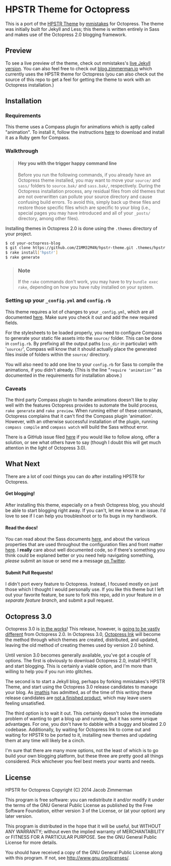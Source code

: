 # HPSTR Theme for Octopress
This is a port of the [HPSTR Theme][HPSTR] by [mmistakes][mmistakes] for Octopress. The theme was initially built for Jekyll and Less; this theme is written entirely in Sass and makes use of the Octopress 2.0 blogging framework.

## Preview
To see a live preview of the theme, check out mmistakes's [live Jekyll version][jekyll-preview]. You can also feel free to check out [blog.zimmerman.io][blog] which currently uses the HPSTR theme for Octopress (you can also check out the source of this repo to get a feel for getting the theme to work with an Octopress installation.) 

## Installation
### Requirements
This theme uses a Compass plugin for animations which is aptly called "animation". To install it, follow the instructions [here][compass-animation] to download and install it as a Ruby gem for Compass.

### Walkthrough
> #### Hey you with the trigger happy command line
> Before you run the following commands, if you already have an Octopress theme installed, you may want to move your `source/` and `sass/` folders to `source.bak/` and `sass.bak/`, respectively. During the Octopress installation process, any residual files from old themes that are not overwritten can pollute your source directory and cause confusing build errors. To avoid this, simply back up these files and restore those specific files which are specific to your blog (i.e., special pages you may have introduced and all of your `_posts/` directory, among other files).

Installing themes in Octopress 2.0 is done using the `.themes` directory of your project.
```bash
$ cd your-octopress-blog
$ git clone https://github.com/Z1MM32M4N/hpstr-theme.git .themes/hpstr
$ rake install['hpstr']
$ rake generate
```
> ### Note
> If the `rake` commands don't work, you may have to try `bundle exec rake`, depending on how you have ruby installed on your system.

### Setting up your `_config.yml` and `config.rb`
This theme requires a lot of changes to your `_config.yml`, which are all documented [here](Properties.md). Make sure you check it out and add the new required fields.

For the stylesheets to be loaded properly, you need to configure Compass to generate your static file assets into the `source/` folder. This can be done in `config.rb`. By prefixing all the output paths (`css_dir` in particular) with '`source/`', Compass will know that it should actually place the generated files inside of folders within the `source/` directory. 

You will also need to add one line to your `config.rb` for Sass to compile the animations, if you didn't already. (This is the line "`require 'animation'`" as documented in the requirements for installation above.)

### Caveats
The third party Compass plugin to handle animations doesn't like to play well with the features Octopress provides to automate the build process, `rake generate` and `rake preview`. When running either of these commands, Octopress complains that it can't find the Compass plugin 'animation'. However, with an otherwise successful installation of the plugin, running `compass compile` and `compass watch` will build the Sass without error.

There is a GitHub issue filed [here][compass-issue] if you would like to follow along, offer a solution, or see what others have to say (though I doubt this will get much attention in the light of Octopress 3.0).
## What Next
There are a lot of cool things you can do after installing HPSTR for Octopress.

#### Get blogging!
After installing this theme, especially on a fresh Octopress blog, you should be able to start blogging right away. If you can't, let me know in an issue. I'd love to see if I can help you troubleshoot or to fix bugs in my handiwork.

#### Read the docs!
You can read about the Sass documents [here](sass/README.md), and about the various properties that are used throughout the configuration files and front matter [here](Properties.md). I __really__ care about well documented code, so if there's something you think could be explaned better or you need help navigating something, _please_ submit an issue or send me a message [on Twitter](https://www.twitter.com/Z1MM32M4N).

#### Submit Pull Requests!
I didn't port every feature to Octopress. Instead, I focused mostly on just those which I thought I would personally use. If you like this theme but I left out your favorite feature, be sure to fork this repo, add in your feature _in a separate feature branch_, and submit a pull request. 

## Octopress 3.0
Octopress 3.0 is [in the works][v3]! This release, however, is [going to be vastly different][migration] from Octopress 2.0. In Octopress 3.0, [Octopress Ink][ink] will become the method through which themes are created, distributed, and updated, leaving the old method of creating themes used by version 2.0 behind.

Until version 3.0 becomes generally available, you've got a couple of options. The first is obviously to download Octopress 2.0, install HPSTR, and start blogging. This is certainly a viable option, and I'm more than willing to help you if you run into glitches. 

The second is to start a Jekyll blog, perhaps by forking mmistakes's HPSTR Theme, and start using the Octopress 3.0 release candidates to manage your blog. As [imathis][imathis] has admitted, as of the time of this writing these release candidates are [not a finished product][migration], which may leave users feeling unsatisfied.

The third option is to wait it out. This certainly doesn't solve the immediate problem of wanting to get a blog up and running, but it has some unique advantages. For one, you don't have to dabble with a buggy and bloated 2.0 codebase. Additionally, by waiting for Octopress Ink to come out and waiting for HPSTR to be ported to it, installing new themes and updating them at any time will likely be a cinch.

I'm sure that there are many more options, not the least of which is to go build your own blogging platform, but these three are pretty good all things considered. Pick whichever you feel best meets your wants and needs.

[HPSTR]: https://github.com/mmistakes/hpstr-jekyll-theme
[mmistakes]: https://github.com/mmistakes/
[jekyll-preview]: http://mmistakes.github.io/hpstr-jekyll-theme/
[blog]: http://blog.zimmerman.io/
[v3]: https://github.com/octopress/octopress
[migration]: https://github.com/octopress/octopress/issues/30
[ink]: https://github.com/octopress/ink
[imathis]: https://github.com/imathis
[compass-animation]: https://github.com/ericam/compass-animation
[compass-issue]: https://github.com/imathis/octopress/issues/1570

## License
HPSTR for Octopress
Copyright (C) 2014  Jacob Zimmerman

This program is free software: you can redistribute it and/or modify
it under the terms of the GNU General Public License as published by
the Free Software Foundation, either version 3 of the License, or
(at your option) any later version.

This program is distributed in the hope that it will be useful,
but WITHOUT ANY WARRANTY; without even the implied warranty of
MERCHANTABILITY or FITNESS FOR A PARTICULAR PURPOSE.  See the
GNU General Public License for more details.

You should have received a copy of the GNU General Public License
along with this program.  If not, see <http://www.gnu.org/licenses/>.
